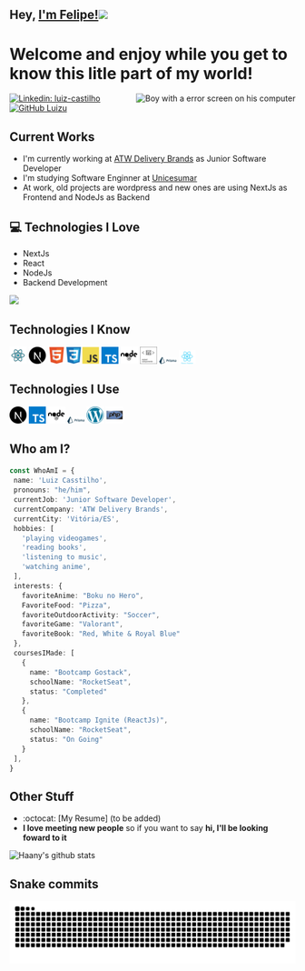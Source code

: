 ## Hey, [I'm Felipe!](https://www.instagram.com/Lipping/)<img src="https://media.giphy.com/media/U2912TxYgm2Nyg549S/giphy.gif" width="50">

<h1>Welcome and enjoy while you get to know this litle part of my world!</h1> 

<img src = 'https://media.giphy.com/media/Ll22OhMLAlVDb8UQWe/giphy.gif' alt = 'Boy with a error screen on his computer' align='right'/>

[![Linkedin: luiz-castilho](https://img.shields.io/badge/-luizcastilho-blue?style=flat-square&logo=Linkedin&logoColor=white&link=https://www.linkedin.com/in/luiz-castilho/)](https://www.linkedin.com/in/luiz-castilho/)
[![GitHub Luizu](https://img.shields.io/github/followers/luizu?style=social)](https://github.com/Luizu)

## Current Works
 * I'm currently working at <a href="https://atw.delivery"> ATW Delivery Brands</a> as Junior Software Developer 
 * I'm studying Software Enginner at <a href="https://www.unicesumar.edu.br/home/">Unicesumar</a>
 * At work, old projects are wordpress and new ones are using NextJs as Frontend and NodeJs as Backend

## :computer: Technologies I Love
* NextJs
* React
* NodeJs
* Backend Development

<img src = "https://github-readme-stats.vercel.app/api/top-langs/?username=luizu&layout=compact">

## Technologies I Know
<img src = 'https://github.com/luizu/luizu/blob/main/images/react.svg' width='30'/> <img src = 'https://github.com/luizu/luizu/blob/main/images/next.svg' width='30'/> <img src = 'https://github.com/luizu/luizu/blob/main/images/html.svg' width='30'/><img src = 'https://github.com/luizu/luizu/blob/main/images/css.svg' width='30'/><img src = 'https://github.com/luizu/luizu/blob/main/images/js.svg' width='30'/> <img src = 'https://github.com/luizu/luizu/blob/main/images/ts.svg' width='30'/> <img src = 'https://github.com/luizu/luizu/blob/main/images/nodejs.svg' width='30'/> <img src = 'https://github.com/luizu/luizu/blob/main/images/styled.svg' width='30'/> <img src = 'https://github.com/luizu/luizu/blob/main/images/prisma.svg' width='30'/> <img src = 'https://github.com/luizu/luizu/blob/main/images/rn.svg' width='30'/> 

  ## Technologies I Use
 <img src = 'https://github.com/luizu/luizu/blob/main/images/next.svg' width='30'/> <img src = 'https://github.com/luizu/luizu/blob/main/images/ts.svg' width='30'/> <img src = 'https://github.com/luizu/luizu/blob/main/images/nodejs.svg' width='30'/> <img src = 'https://github.com/luizu/luizu/blob/main/images/prisma.svg' width='30'/> <img src = 'https://github.com/luizu/luizu/blob/main/images/wp.svg' width='30'/> <img src = 'https://github.com/luizu/luizu/blob/main/images/php.svg' width='30'/> 

 ## Who am I?
 ```typescript
const WhoAmI = {
  name: 'Luiz Casstilho',
  pronouns: "he/him",
  currentJob: 'Junior Software Developer',
  currentCompany: 'ATW Delivery Brands',
  currentCity: 'Vitória/ES',
  hobbies: [
    'playing videogames',
    'reading books',
    'listening to music',
    'watching anime',
  ],
  interests: {
    favoriteAnime: "Boku no Hero",
    FavoriteFood: "Pizza",
    favoriteOutdoorActivity: "Soccer",
    favoriteGame: "Valorant",
    favoriteBook: "Red, White & Royal Blue"
  },
  coursesIMade: [
    {
      name: "Bootcamp Gostack",
      schoolName: "RocketSeat",
      status: "Completed"
    },
    {
      name: "Bootcamp Ignite (ReactJs)",
      schoolName: "RocketSeat",
      status: "On Going"
    }
  ],
}
 ```

## Other Stuff
  - :octocat: [My Resume] (to be added)
  - <b>I love meeting new people</b> so if you want to say <b>hi, I'll be looking foward to it</b>

![Haany's github stats](https://github-readme-stats.vercel.app/api?username=luizu&show_icons=true&hide=[%22issues%22])
 
 

## Snake commits
![Snake animation](https://raw.githubusercontent.com/luizu/luizu/output/github-contribution-grid-snake.svg)
